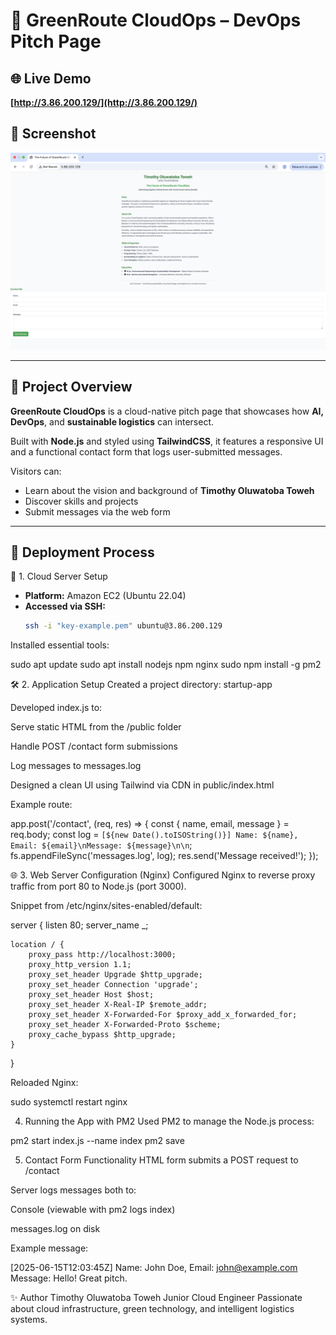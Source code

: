 # 🌱 GreenRoute CloudOps – DevOps Pitch Page

## 🌐 Live Demo  
**[http://3.86.200.129/](http://3.86.200.129/)**

## 📸 Screenshot  
![Rendered Page](./screenshot.png)

---

## 🧩 Project Overview

**GreenRoute CloudOps** is a cloud-native pitch page that showcases how **AI, DevOps**, and **sustainable logistics** can intersect.

Built with **Node.js** and styled using **TailwindCSS**, it features a responsive UI and a functional contact form that logs user-submitted messages.

Visitors can:
- Learn about the vision and background of **Timothy Oluwatoba Toweh**
- Discover skills and projects
- Submit messages via the web form

---

## 🚀 Deployment Process

🔧 1. Cloud Server Setup
- **Platform:** Amazon EC2 (Ubuntu 22.04)  
- **Accessed via SSH:**
  ```bash
  ssh -i "key-example.pem" ubuntu@3.86.200.129

Installed essential tools:

sudo apt update
sudo apt install nodejs npm nginx
sudo npm install -g pm2

🛠️ 2. Application Setup
Created a project directory: startup-app

Developed index.js to:

Serve static HTML from the /public folder

Handle POST /contact form submissions

Log messages to messages.log

Designed a clean UI using Tailwind via CDN in public/index.html

Example route:

app.post('/contact', (req, res) => {
  const { name, email, message } = req.body;
  const log = `[${new Date().toISOString()}] Name: ${name}, Email: ${email}\nMessage: ${message}\n\n`;
  fs.appendFileSync('messages.log', log);
  res.send('Message received!');
});

🌐 3. Web Server Configuration (Nginx)
Configured Nginx to reverse proxy traffic from port 80 to Node.js (port 3000).

Snippet from /etc/nginx/sites-enabled/default:

server {
    listen 80;
    server_name _;

    location / {
        proxy_pass http://localhost:3000;
        proxy_http_version 1.1;
        proxy_set_header Upgrade $http_upgrade;
        proxy_set_header Connection 'upgrade';
        proxy_set_header Host $host;
        proxy_set_header X-Real-IP $remote_addr;
        proxy_set_header X-Forwarded-For $proxy_add_x_forwarded_for;
        proxy_set_header X-Forwarded-Proto $scheme;
        proxy_cache_bypass $http_upgrade;
    }
}


Reloaded Nginx:

sudo systemctl restart nginx

4. Running the App with PM2
Used PM2 to manage the Node.js process:

pm2 start index.js --name index
pm2 save

5. Contact Form Functionality
HTML form submits a POST request to /contact

Server logs messages both to:

Console (viewable with pm2 logs index)

messages.log on disk

Example message:

[2025-06-15T12:03:45Z] Name: John Doe, Email: john@example.com
Message: Hello! Great pitch.

✨ Author
Timothy Oluwatoba Toweh
Junior Cloud Engineer
Passionate about cloud infrastructure, green technology, and intelligent logistics systems.

